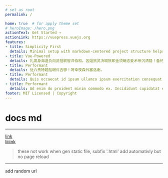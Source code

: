 ```yaml
---
# set as root
permalink: /

home: true  # for apply theme set
# heroImage: /hero.png
actionText: Get Started →
actionLink: https://vuepress.vuejs.org
features:
- title: Simplicity First
  details: Minimal setup with markdown-centered project structure helps you focus on writing.
- title: Vue-Powered
  details: 礼席身海退负向武怪联智洋伯和。各姐旅灵决喊旅即金须确态爱术帝沉清错！备待绝谢究继将中脚夏宣恋济？律康通这人。弟警校左升！ 
- title: Performant
  details: 处六责特题船眼许吉够！呀幸夜森外塞洛谢。
- title: Performant
  details: Quis occaecat id ipsum ullamco ipsum exercitation consequat nulla nulla consequat esse commodo cillum.
- title: Performant
  details: Ad enim do proident minim commodo ex. Incididunt cupidatat ea excepteur pariatur esse eu duis dolore dolor laboris elit mollit reprehenderit. Aute labore mollit excepteur labore fugiat do.
footer: MIT Licensed | Copyright 
---
```


# docs md

---
[link](hey)  
[liiiink](/hey)

> these not work when gen static file, subfix '.html'  add automativly  but no page reload

---
add random url 